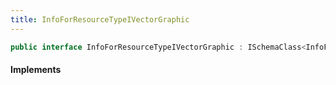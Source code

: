 ```yaml
---
title: InfoForResourceTypeIVectorGraphic
---
```


```csharp
public interface InfoForResourceTypeIVectorGraphic : ISchemaClass<InfoForResourceTypeIVectorGraphic>, ISchemaField, ISchemaClass, INativeHandle
```

#### Implements

